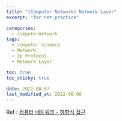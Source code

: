 ```yaml
---
title: "[Computer Network] Network Layer"
excerpt: "for net-practice"

categories:
  - computernetwork
tags:
  - computer science
  - Network
  - Ip Protocol
  - Network Layer

toc: true
toc_sticky: true

date: 2022-08-07
last_modified_at: 2022-08-08
---
```


Ref : [컴퓨터 네트워크 - 하향식 접근](https://gaia.cs.umass.edu/kurose_ross/online_lectures.htm)


# 
